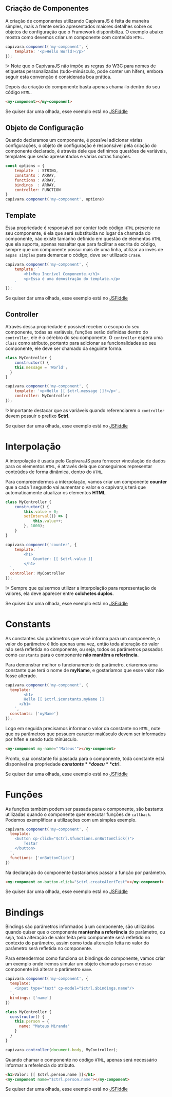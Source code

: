 ## Criação de Componentes

A criação de componentes utilizando CapivaraJS é feita de maneira simples, mais a frente serão apresentados maiores detalhes sobre os objetos de configuração que o Framework disponibiliza. O exemplo abaixo mostra como devemos criar um componente com conteúdo `HTML`.

```js
capivara.component('my-component', {
    template: '<p>Hello World!</p>'
});

```
!> Note que o CapivaraJS não impõe as regras do W3C para nomes de etiquetas personalizadas (tudo-minúsculo, pode conter um hífen), embora seguir esta convenção é considerada boa prática.

Depois da criação do componente basta apenas chama-lo dentro do seu código `HTML`. 

```HTML
<my-component></my-component>
```

Se quiser dar uma olhada, esse exemplo está no [JSFiddle](https://jsfiddle.net/zf8gqh0d/1/)

## Objeto de Configuração

Quando declaramos um componente, é possível adicionar várias configurações, o objeto de configuração é responsável pela criação do componente declarado, é através dele que definimos questões de variáveis, templates que serão apresentados e várias outras funções.

```js
const options = {
    template  : STRING,
    constants : ARRAY,
    functions : ARRAY,
    bindings  : ARRAY,
    controller: FUNCTION
}
capivara.component('my-component', options)
```
## Template

Essa propriedade é responsável por conter todo código `HTML` presente no seu componente, é ela que será substituída no lugar da chamada do componente, não existe tamanho definido em questão de elementos `HTML` que ela suporta, apenas ressaltar que para facilitar a escrita do código, sempre que um componente possui mais de uma linha, utilizar ao invés de `aspas simples` para demarcar o código, deve ser utilizado `Crase`.

```js
capivara.component('my-component', {
    template: `
    	<h1>Meu Incrível Componente.</h1>
        <p>Essa é uma demostração do template.</p>
    `
});
```
Se quiser dar uma olhada, esse exemplo está no [JSFiddle](https://jsfiddle.net/zf8gqh0d/48/)


## Controller

Através dessa propriedade é possível receber o escopo do seu componente, todas as variáveis, funções serão definidas dentro do `controller`, ele é o cérebro do seu componente. O `controller` espera uma `class` como atributo, portanto para adicionar as funcionalidades ao seu componente, ele deve ser chamado da seguinte forma.

```js
class MyController {
	constructor() {
  	this.message = 'World';
  }
}

capivara.component('my-component', {
    template: '<p>Hello [[ $ctrl.message ]]!</p>',
    controller: MyController
});
``` 
!>Importante destacar que as variáveis quando referenciarem o `controller` devem possuir o prefixo **$ctrl**.

Se quiser dar uma olhada, esse exemplo está no [JSFiddle](https://jsfiddle.net/zf8gqh0d/33/)

# Interpolação

A interpolação é usada pelo CapivaraJS para fornecer vinculação de dados para os elementos `HTML`, é através dela que conseguimos representar conteúdos de forma dinâmica, dentro do `HTML`.

Para compreendermos a interpolação, vamos criar um componente **counter** que a cada 1 segundo vai aumentar o valor e o capivarajs terá que automaticamente atualizar os elementos **HTML**.

```js
class MyController {
    constructor() {
        this.value = 0;
        setInterval(() => {
            this.value++;
        }, 1000);
    }
}

capivara.component('counter', {
	template: `
        <h1>
            Counter: [[ $ctrl.value ]]
        </h1>
  `,
  controller: MyController
});
```
!> Sempre que quisermos utilizar a interpolação para representação de valores, ela deve aparecer entre **colchetes duplos**.

Se quiser dar uma olhada, esse exemplo está no [JSFiddle](https://jsfiddle.net/zf8gqh0d/46/)

# Constants
As constantes são parâmetros que você informa para um componente, o valor do parâmetro é lido apenas uma vez, então toda alteração do valor não será refletida no componente, ou seja, todos os parâmetros passados como `constants` para o componente **não mantêm a referência**.

Para demonstrar melhor o funcionamento do parâmetro, criaremos uma constante que terá o nome de **myName**, e gostaríamos que esse valor não fosse alterado.
```js
capivara.component('my-component', {
  template: `
    	<h1>
      	Hello [[ $ctrl.$constants.myName ]]
      </h1>
    `,
  constants: ['myName']
});
```

Logo em seguida precisamos informar o valor da constante no `HTML`, note que os parâmetros que possuem caracter maiúsculo devem ser informados por hífen e sendo tudo minúsculo.

``` HTML
<my-component my-name="'Mateus'"></my-component>
```
Pronto, sua constante foi passada para o componente, toda constante está disponível na propriedade **$constants** do seu **$ctrl**.

Se quiser dar uma olhada, esse exemplo está no [JSFiddle](https://jsfiddle.net/zf8gqh0d/37/)

# Funções

As funções também podem ser passada para o componente, são bastante utilizadas quando o componente quer executar funções de `callback`. Podemos exemplificar a utilizações com um simples exemplo.

```js
capivara.component('my-component', {
  template: `
  	<button cp-click="$ctrl.$functions.onButtonClick()">
        Testar
    </button>
  `,
  functions: ['onButtonClick']
})
```

Na declaração do componente bastariamos passar a função por parâmetro.
``` HTML
<my-component on-button-click="$ctrl.createAlertTest"></my-component>
```

Se quiser dar uma olhada, esse exemplo está no [JSFiddle](https://jsfiddle.net/zf8gqh0d/18/)

# Bindings
Bindings são parâmetros informados à um componente, são utilizados quando quiser que o componente **mantenha a referência** do parâmetro, ou seja, toda alteração de valor feita pelo componente será refletido no contexto do parâmetro, assim como toda alteração feita no valor do parâmetro será refletida no componente.

Para entendermos como funciona os bindings do componente, vamos criar um exemplo onde iremos simular um objeto chamado `person` e nosso componente irá alterar o parâmetro `name`.

```js
capivara.component('my-component', {
  template: `
  	<input type="text" cp-model="$ctrl.$bindings.name"/>
  `,
  bindings: ['name']
})

class MyController {
  constructor() {
    this.person = {
      name: "Mateus Miranda"
    }
  }
}

capivara.controller(document.body, MyController);
``` 
Quando chamar o componente no código `HTML`, apenas será necessário informar a referência do atributo.

```HTML
<h1>Valor: [[ $ctrl.person.name ]]</h1>
<my-component name="$ctrl.person.name"></my-component>
```

Se quiser dar uma olhada, esse exemplo está no [JSFiddle](https://jsfiddle.net/zf8gqh0d/28/)
